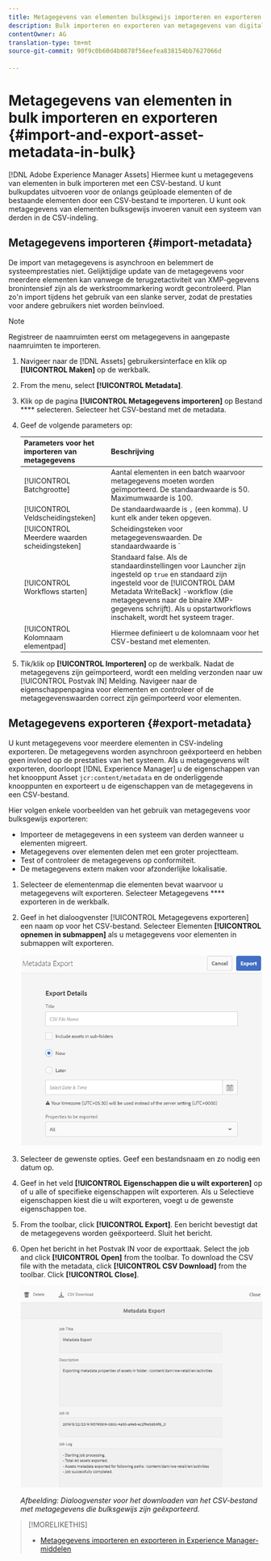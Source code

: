 ```yaml
---
title: Metagegevens van elementen bulksgewijs importeren en exporteren.
description: Bulk importeren en exporteren van metagegevens van digitale elementen.
contentOwner: AG
translation-type: tm+mt
source-git-commit: 90f9c0b60d4b0878f56eefea838154bb7627066d

---
```



# Metagegevens van elementen in bulk importeren en exporteren {#import-and-export-asset-metadata-in-bulk}

[!DNL Adobe Experience Manager Assets] Hiermee kunt u metagegevens van elementen in bulk importeren met een CSV-bestand. U kunt bulkupdates uitvoeren voor de onlangs geüploade elementen of de bestaande elementen door een CSV-bestand te importeren. U kunt ook metagegevens van elementen bulksgewijs invoeren vanuit een systeem van derden in de CSV-indeling.

## Metagegevens importeren {#import-metadata}

De import van metagegevens is asynchroon en belemmert de systeemprestaties niet. Gelijktijdige update van de metagegevens voor meerdere elementen kan vanwege de terugzetactiviteit van XMP-gegevens bronintensief zijn als de werkstroommarkering wordt gecontroleerd. Plan zo&#39;n import tijdens het gebruik van een slanke server, zodat de prestaties voor andere gebruikers niet worden beïnvloed.

>[!NOTE]
>
>Registreer de naamruimten eerst om metagegevens in aangepaste naamruimten te importeren.

1. Navigeer naar de [!DNL Assets] gebruikersinterface en klik op **[!UICONTROL Maken]** op de werkbalk.
1. From the menu, select **[!UICONTROL Metadata]**.
1. Klik op de pagina **[!UICONTROL Metagegevens importeren]** op Bestand **** selecteren. Selecteer het CSV-bestand met de metadata.
1. Geef de volgende parameters op:

   | Parameters voor het importeren van metagegevens | Beschrijving |
   |:---|:---|
   | [!UICONTROL Batchgrootte] | Aantal elementen in een batch waarvoor metagegevens moeten worden geïmporteerd. De standaardwaarde is 50. Maximumwaarde is 100. |
   | [!UICONTROL Veldscheidingsteken] | De standaardwaarde is `,` (een komma). U kunt elk ander teken opgeven. |
   | [!UICONTROL Meerdere waarden scheidingsteken] | Scheidingsteken voor metagegevenswaarden. De standaardwaarde is `|`. |
   | [!UICONTROL Workflows starten] | Standaard false. Als de standaardinstellingen voor Launcher zijn ingesteld op `true` en standaard zijn ingesteld voor de [!UICONTROL DAM Metadata WriteBack] -workflow (die metagegevens naar de binaire XMP-gegevens schrijft). Als u opstartworkflows inschakelt, wordt het systeem trager. |
   | [!UICONTROL Kolomnaam elementpad] | Hiermee definieert u de kolomnaam voor het CSV-bestand met elementen. |

1. Tik/klik op **[!UICONTROL Importeren]** op de werkbalk. Nadat de metagegevens zijn geïmporteerd, wordt een melding verzonden naar uw [!UICONTROL Postvak IN] Melding. Navigeer naar de eigenschappenpagina voor elementen en controleer of de metagegevenswaarden correct zijn geïmporteerd voor elementen.

## Metagegevens exporteren {#export-metadata}

U kunt metagegevens voor meerdere elementen in CSV-indeling exporteren. De metagegevens worden asynchroon geëxporteerd en hebben geen invloed op de prestaties van het systeem. Als u metagegevens wilt exporteren, doorloopt [!DNL Experience Manager] u de eigenschappen van het knooppunt Asset `jcr:content/metadata` en de onderliggende knooppunten en exporteert u de eigenschappen van de metagegevens in een CSV-bestand.

Hier volgen enkele voorbeelden van het gebruik van metagegevens voor bulksgewijs exporteren:

* Importeer de metagegevens in een systeem van derden wanneer u elementen migreert.
* Metagegevens over elementen delen met een groter projectteam.
* Test of controleer de metagegevens op conformiteit.
* De metagegevens extern maken voor afzonderlijke lokalisatie.

1. Selecteer de elementenmap die elementen bevat waarvoor u metagegevens wilt exporteren. Selecteer Metagegevens **** exporteren in de werkbalk.

1. Geef in het dialoogvenster [!UICONTROL Metagegevens exporteren] een naam op voor het CSV-bestand. Selecteer Elementen **[!UICONTROL opnemen in submappen]** als u metagegevens voor elementen in submappen wilt exporteren.

   ![Interface en opties voor het exporteren van metagegevens van alle elementen in een](assets/export_metadata_page.png "folderInterface en opties voor het exporteren van metagegevens van alle elementen in een map")

1. Selecteer de gewenste opties. Geef een bestandsnaam en zo nodig een datum op.

1. Geef in het veld **[!UICONTROL Eigenschappen die u wilt exporteren]** op of u alle of specifieke eigenschappen wilt exporteren. Als u Selectieve eigenschappen kiest die u wilt exporteren, voegt u de gewenste eigenschappen toe.

1. From the toolbar, click **[!UICONTROL Export]**. Een bericht bevestigt dat de metagegevens worden geëxporteerd. Sluit het bericht.

1. Open het bericht in het Postvak IN voor de exporttaak. Select the job and click **[!UICONTROL Open]** from the toolbar. To download the CSV file with the metadata, click **[!UICONTROL CSV Download]** from the toolbar. Click **[!UICONTROL Close]**.

   ![Dialoogvenster voor het downloaden van het CSV-bestand met metagegevens die bulksgewijs zijn geëxporteerd](assets/csv_download.png)

   *Afbeelding: Dialoogvenster voor het downloaden van het CSV-bestand met metagegevens die bulksgewijs zijn geëxporteerd.*

>[!MORELIKETHIS]
>
>* [Metagegevens importeren en exporteren in Experience Manager-middelen](https://docs.adobe.com/content/help/en/experience-manager-learn/assets/metadata/metadata-import-feature-video-use.html)

